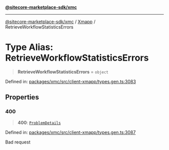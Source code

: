 [**@sitecore-marketplace-sdk/xmc**](../../../../README.md)

***

[@sitecore-marketplace-sdk/xmc](../../../../README.md) / [Xmapp](../README.md) / RetrieveWorkflowStatisticsErrors

# Type Alias: RetrieveWorkflowStatisticsErrors

> **RetrieveWorkflowStatisticsErrors** = `object`

Defined in: [packages/xmc/src/client-xmapp/types.gen.ts:3083](https://github.com/Sitecore/marketplace-sdk/blob/main/packages/xmc/src/client-xmapp/types.gen.ts#L3083)

## Properties

### 400

> **400**: [`ProblemDetails`](ProblemDetails.md)

Defined in: [packages/xmc/src/client-xmapp/types.gen.ts:3087](https://github.com/Sitecore/marketplace-sdk/blob/main/packages/xmc/src/client-xmapp/types.gen.ts#L3087)

Bad request

